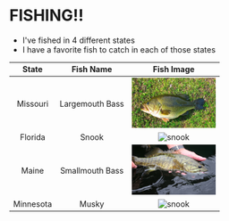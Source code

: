 # FISHING!!

- I've fished in 4 different states
- I have a favorite fish to catch in each of those states

| State         | Fish Name       | Fish Image    |
|:-------------:|:---------------:|:-------------:|
| Missouri      | Largemouth Bass | <img src="https://github.com/TedLessmann/Markdown_Challenge/blob/main/images/Actinopterygii_Perciformes_Centrarchidae_Micropterus_salmoides_Largemouth_Bass_3lb_2011_05_19_post.jpg" alt="LMB" width="150" height="90"> |
| Florida       | Snook | <img src="" alt="snook" width="150" height="90"> |
| Maine         | Smallmouth Bass | <img src="https://github.com/TedLessmann/Markdown_Challenge/blob/main/images/Maine-Smallmouth-Bass-Fishing.jpg" alt="snook" width="150" height="90"> |
| Minnesota     | Musky | <img src="" alt="snook" width="150" height="90"> |
